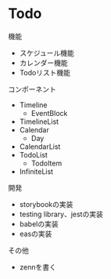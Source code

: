 # Todo

機能
- スケジュール機能
- カレンダー機能
- Todoリスト機能

コンポーネント
- Timeline
  - EventBlock
- TimelineList
- Calendar
  - Day
- CalendarList
- TodoList
  - TodoItem
- InfiniteList

開発
- storybookの実装
- testing library、jestの実装
- babelの実装
- easの実装

その他
- zennを書く